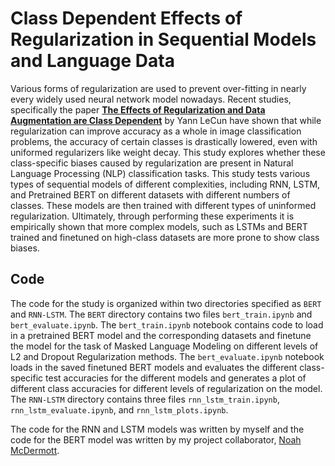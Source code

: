 # Class Dependent Effects of Regularization in Sequential Models and Language Data

Various forms of regularization are used to prevent over-fitting in nearly every widely used neural network model nowadays. Recent studies, specifically the paper [**The Effects of Regularization and Data Augmentation are Class Dependent**](https://arxiv.org/abs/2204.03632) by Yann LeCun have shown that while regularization can improve accuracy as a whole in image classification problems, the accuracy of certain classes is drastically lowered, even with uniformed regularizers like weight decay. This study explores whether these class-specific biases caused by regularization are present in Natural Language Processing (NLP) classification tasks. This study tests various types of sequential models of different complexities, including RNN, LSTM, and Pretrained BERT on different datasets with different numbers of classes. These models are then trained with different types of uninformed regularization. Ultimately, through performing these experiments it is empirically shown that more complex models, such as LSTMs and BERT trained and finetuned on high-class datasets are more prone to show class biases.

## Code
The code for the study is organized within two directories specified as `BERT` and `RNN-LSTM`. The `BERT` directory contains two files `bert_train.ipynb` and `bert_evaluate.ipynb`. The `bert_train.ipynb` notebook contains code to load in a pretrained BERT model and the corresponding datasets and finetune the model for the task of Masked Language Modeling on different levels of L2 and Dropout Regularization methods. The `bert_evaluate.ipynb` notebook loads in the saved finetuned BERT models and evaluates the different class-specific test accuracies for the different models and generates a plot of different class accuracies for different levels of regularization on the model. The `RNN-LSTM` directory contains three files `rnn_lstm_train.ipynb`, `rnn_lstm_evaluate.ipynb`, and `rnn_lstm_plots.ipynb`. 

The code for the RNN and LSTM models was written by myself and the code for the BERT model was written by my project collaborator, [Noah McDermott](https://github.com/nmcdermo).
